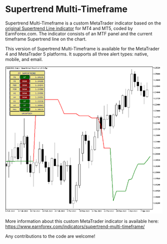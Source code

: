 # Supertrend Multi-Timeframe

Supertrend Multi-Timeframe is a custom MetaTrader indicator based on the [original Supertrend Line indicator](https://www.earnforex.com/metatrader-indicators/supertrend/) for MT4 and MT5, coded by EarnForex.com. The indicator consists of an MTF panel and the current timeframe Supertrend line on the chart.

This version of Supertrend Multi-Timeframe is available for the MetaTrader 4 and MetaTrader 5 platforms. It supports all three alert types: native, mobile, and email.

![Supertrend Multi-Timeframe is showing mixed signals for the GBP/USD pair.](https://github.com/EarnForex/Supertrend-Multi-Timeframe/blob/main/README_Images/supertrend-mtf-example-gbpusd.png)

More information about this custom MetaTrader indicator is available here: https://www.earnforex.com/indicators/supertrend-multi-timeframe/

Any contributions to the code are welcome!
